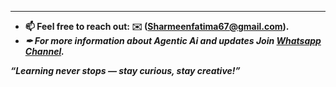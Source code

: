 



---
- **📫 Feel free to reach out: **✉️ (Sharmeenfatima67@gmail.com).****
- ***✒ For more information about Agentic Ai and updates Join **[Whatsapp Channel](https://whatsapp.com/channel/0029VbAqY7w002TIRJYUHG3X).*****

***“Learning never stops — stay curious, stay creative!”***


